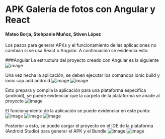 # APK Galería de fotos con Angular y React
#### Mateo Borja, Stehpanie Muñoz, Stiven López

Los pasos para generar APKs y el funcionamiento de las aplicaciones no cambian si se usa React o Angular. A continuación se evidencia esto:

###Angular
La estructura del proyecto creado con Angular es la siguiente
![image](https://user-images.githubusercontent.com/66144847/147365421-f081563e-0f6d-4475-8c77-ea5aff1e5541.png)

Una vez hecha la aplicación, se deben ejecutar los comandos ionic build y ionic cap add android 
![image](https://user-images.githubusercontent.com/66144847/147365489-d58698b3-3637-412d-8f32-e5d905dca68a.png)
![image](https://user-images.githubusercontent.com/66144847/147365496-0d571e8c-f769-4029-a762-aeb082222cd7.png)

Esto prepara y compila la aplicación para una plataforma específica (android), se puede evidenciar que la carpeta de la plataforma se añade al proyecto
![image](https://user-images.githubusercontent.com/66144847/147365561-bdf93920-e4dc-421a-8d1d-e0fb32685ab2.png)

El funcionamiento de la aplicación se puede evidenciar en este punto:
![image](https://user-images.githubusercontent.com/66144847/147365684-8ce7a791-1458-4c14-a2ce-e6c16a9baf68.png)
![image](https://user-images.githubusercontent.com/66144847/147365691-bdaed4f7-ffe7-47e1-80fa-9d2017a64adc.png)
![image](https://user-images.githubusercontent.com/66144847/147365694-65dabacc-2ad3-4c08-bb71-0fc7d9425f56.png)

Posterior a esto, se puede cargar el proyecto en el IDE de la plataforma (Android Studio) para generar el APK y el Bundle
![image](https://user-images.githubusercontent.com/66144847/147365750-d483b347-380a-4cc3-858d-e05ff4a12416.png)
![image](https://user-images.githubusercontent.com/66144847/147365754-cf9fe7a3-922c-4f72-846d-8aaa07ed1894.png)
